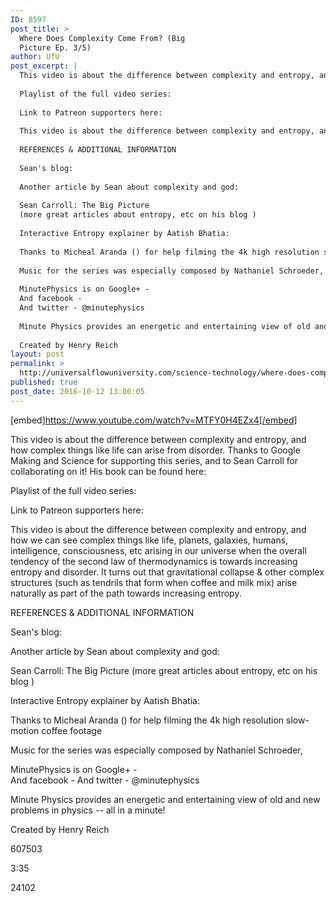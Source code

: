 ```yaml
---
ID: 8597
post_title: >
  Where Does Complexity Come From? (Big
  Picture Ep. 3/5)
author: UfU
post_excerpt: |
  This video is about the difference between complexity and entropy, and how complex things like life can arise from disorder. Thanks to Google Making and Science for supporting this series, and to Sean Carroll for collaborating on it! His book can be found here:
  
  Playlist of the full video series:
  
  Link to Patreon supporters here:
  
  This video is about the difference between complexity and entropy, and how we can see complex things like life, planets, galaxies, humans, intelligence, consciousness, etc arising in our universe when the overall tendency of the second law of thermodynamics is towards increasing entropy and disorder. It turns out that gravitational collapse & other complex structures (such as tendrils that form when coffee and milk mix) arise naturally as part of the path towards increasing entropy.
  
  REFERENCES & ADDITIONAL INFORMATION
  
  Sean's blog:
  
  Another article by Sean about complexity and god:
  
  Sean Carroll: The Big Picture
  (more great articles about entropy, etc on his blog )
  
  Interactive Entropy explainer by Aatish Bhatia:
  
  Thanks to Micheal Aranda () for help filming the 4k high resolution slow-motion coffee footage
  
  Music for the series was especially composed by Nathaniel Schroeder,
  
  MinutePhysics is on Google+ -
  And facebook -
  And twitter - @minutephysics
  
  Minute Physics provides an energetic and entertaining view of old and new problems in physics -- all in a minute!
  
  Created by Henry Reich
layout: post
permalink: >
  http://universalflowuniversity.com/science-technology/where-does-complexity-come-from-big-picture-ep-3-5/
published: true
post_date: 2016-10-12 13:00:05
---
```

[embed]https://www.youtube.com/watch?v=MTFY0H4EZx4[/embed]<br>
<p>This video is about the difference between complexity and entropy, and how complex things like life can arise from disorder. Thanks to Google Making and Science for supporting this series, and to Sean Carroll for collaborating on it! His book can be found here: 

Playlist of the full video series: 

Link to Patreon supporters here: 

This video is about the difference between complexity and entropy, and how we can see complex things like life, planets, galaxies, humans, intelligence, consciousness, etc arising in our universe when the overall tendency of the second law of thermodynamics is towards increasing entropy and disorder. It turns out that gravitational collapse & other complex structures (such as tendrils that form when coffee and milk mix) arise naturally as part of the path towards increasing entropy.

REFERENCES & ADDITIONAL INFORMATION

Sean's blog: 

Another article by Sean about complexity and god: 

Sean Carroll: The Big Picture
(more great articles about entropy, etc on his blog )

Interactive Entropy explainer by Aatish Bhatia: 

Thanks to Micheal Aranda () for help filming the 4k high resolution slow-motion coffee footage

Music for the series was especially composed by Nathaniel Schroeder, 

MinutePhysics is on Google+ -  
And facebook - 
And twitter - @minutephysics

Minute Physics provides an energetic and entertaining view of old and new problems in physics -- all in a minute!

Created by Henry Reich</p>
<p>607503</p>
<p>3:35</p>
<p>24102</p>
<br></br>